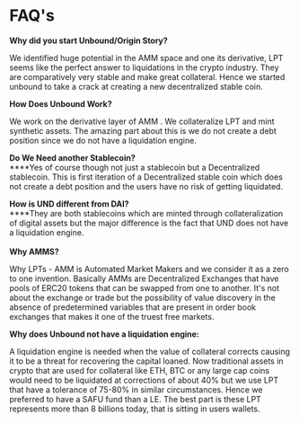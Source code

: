 # FAQ's

**Why did you start Unbound/Origin Story?**

We identified huge potential in the AMM  space and one its derivative, LPT seems like the perfect answer to liquidations in the crypto industry. They are comparatively very stable and make great collateral. Hence we started unbound to take a crack at creating a new  decentralized stable coin.

**How Does Unbound Work?**

We work on the derivative layer of AMM . We collateralize LPT and mint synthetic assets. The amazing part about this is we do not create a debt position since we do not have a liquidation engine.

**Do We Need another Stablecoin?**\
****Yes of course though not just a stablecoin but a Decentralized stablecoin. This is first iteration of a Decentralized stable coin which does not create a debt position and the users have no risk of getting liquidated.

**How is UND different from DAI?**\
****They are both stablecoins which are minted through collateralization of digital assets but the major difference is the fact that UND does not have a liquidation engine.\
\
**Why AMMS?**

Why LPTs - AMM is Automated Market Makers and we consider it as a zero to one invention. Basically AMMs are Decentralized Exchanges that have pools of ERC20 tokens that can be swapped from one to another. It's not about the exchange or trade but the possibility of value discovery in the absence of predetermined variables that are present in order book exchanges that makes it one of the truest free markets.

**Why does Unbound not have a liquidation engine:**

A liquidation engine is needed when the value of collateral corrects causing it to be a threat for recovering the capital loaned. Now traditional assets in crypto that are used for collateral like ETH, BTC or any large cap coins would need to be liquidated at corrections of about 40% but we use LPT that have a tolerance of 75-80% in similar circumstances. Hence we preferred to have a SAFU fund than a LE. The best part is these LPT represents more than 8 billions today, that is sitting in users wallets.
